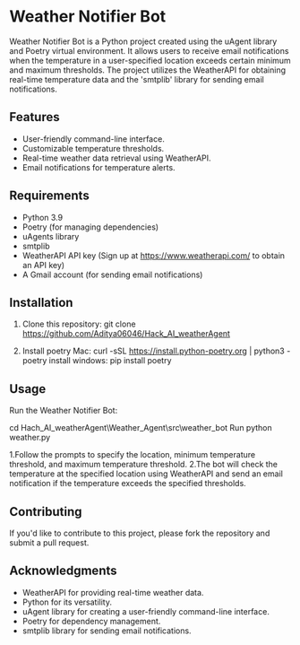 # Weather Notifier Bot

Weather Notifier Bot is a Python project created using the uAgent library and Poetry virtual environment. It allows users to receive email notifications when the temperature in a user-specified location exceeds certain minimum and maximum thresholds. The project utilizes the WeatherAPI for obtaining real-time temperature data and the 'smtplib' library for sending email notifications.

## Features

- User-friendly command-line interface.
- Customizable temperature thresholds.
- Real-time weather data retrieval using WeatherAPI.
- Email notifications for temperature alerts.

## Requirements

- Python 3.9
- Poetry (for managing dependencies)
- uAgents library
- smtplib
- WeatherAPI API key (Sign up at https://www.weatherapi.com/  to   obtain an API key)
- A Gmail account (for sending email notifications)

## Installation

1. Clone this repository:
git clone https://github.com/Aditya06046/Hack_AI_weatherAgent

2. Install poetry
   Mac:     curl -sSL https://install.python-poetry.org | python3 -
            poetry install
   windows: pip install poetry
   
 ## Usage
 
  Run the Weather Notifier Bot:
 
  cd Hach_AI_weatherAgent\Weather_Agent\src\weather_bot
  Run  python weather.py
  
  1.Follow the prompts to specify the location, minimum temperature threshold, and maximum temperature threshold.
  2.The bot will check the temperature at the specified location using WeatherAPI and send an email notification if the temperature exceeds the specified 
    thresholds.

  ## Contributing
  
  If you'd like to contribute to this project, please fork the repository and submit a pull request.
    
  ## Acknowledgments

 - WeatherAPI for providing real-time weather data.
 - Python for its versatility.
 - uAgent library for creating a user-friendly command-line interface.
 - Poetry for dependency management.
 - smtplib library for sending email notifications.




